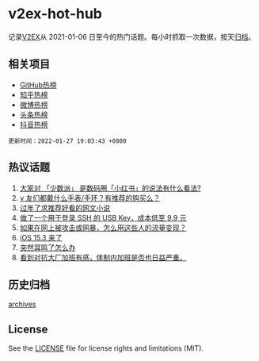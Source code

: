 # v2ex-hot-hub

 记录[V2EX](https://www.v2ex.com/)从 2021-01-06 日至今的热门话题。每小时抓取一次数据，按天[归档](archives)。
 
 ## 相关项目

- [GitHub热榜](https://github.com/snaildev/github-hot-hub)
- [知乎热榜](https://github.com/snaildev/zhihu-hot-hub)
- [微博热榜](https://github.com/snaildev/weibo-hot-hub)
- [头条热榜](https://github.com/snaildev/toutiao-hot-hub)
- [抖音热榜](https://github.com/snaildev/douyin-hot-hub)


 `更新时间：2022-01-27 19:03:43 +0800`

## 热议话题

1. [大家对 「少数派」 是数码圈「小红书」的说法有什么看法?](https://www.v2ex.com/t/830801)
1. [v 友们都戴什么手表/手环？有推荐的购买么？](https://www.v2ex.com/t/830787)
1. [过年了求推荐好看的网文小说](https://www.v2ex.com/t/830836)
1. [做了一个用于登录 SSH 的 USB Key，成本低至 9.9 元](https://www.v2ex.com/t/830808)
1. [如果在网上被攻击或网暴，怎么用这些人的流量变现？](https://www.v2ex.com/t/830868)
1. [iOS 15.3 来了](https://www.v2ex.com/t/830839)
1. [突然耳鸣了怎么办](https://www.v2ex.com/t/830852)
1. [看到对抗大厂加班有感，体制内加班是否也日益严重。](https://www.v2ex.com/t/830822)

## 历史归档

[archives](archives)

## License

See the [LICENSE](LICENSE) file for license rights and limitations (MIT).
